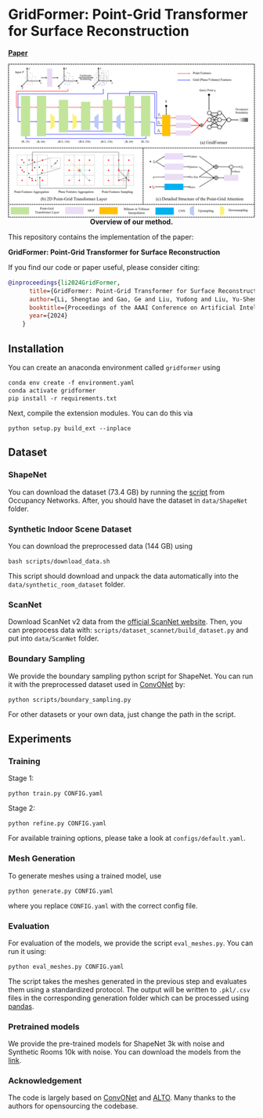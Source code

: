 # GridFormer: Point-Grid Transformer for Surface Reconstruction
[**Paper**]() <br>

<div style="text-align: center; display: flex; align-items:center; flex-direction:column; font-weight:bold;">
<img src="media/overview.png" width="800"/>
<div>Overview of our method.</div>
</div>

This repository contains the implementation of the paper:<div style="font-weight:bold">GridFormer: Point-Grid Transformer for Surface Reconstruction</div>
  
If you find our code or paper useful, please consider citing:
```bibtex
@inproceedings{li2024GridFormer,
      title={GridFormer: Point-Grid Transformer for Surface Reconstruction},
      author={Li, Shengtao and Gao, Ge and Liu, Yudong and Liu, Yu-Shen and Gu, Ming},
      booktitle={Proceedings of the AAAI Conference on Artificial Intelligence},
      year={2024}
    }
```

## Installation
You can create an anaconda environment called `gridformer` using
```
conda env create -f environment.yaml
conda activate gridformer
pip install -r requirements.txt
```

Next, compile the extension modules.
You can do this via
```
python setup.py build_ext --inplace
```

## Dataset
### ShapeNet
You can download the dataset (73.4 GB) by running the [script](https://github.com/autonomousvision/occupancy_networks#preprocessed-data) from Occupancy Networks. After, you should have the dataset in `data/ShapeNet` folder.  


### Synthetic Indoor Scene Dataset

You can download the preprocessed data (144 GB) using

```
bash scripts/download_data.sh
```

This script should download and unpack the data automatically into the `data/synthetic_room_dataset` folder.  


### ScanNet
Download ScanNet v2 data from the [official ScanNet website](https://github.com/ScanNet/ScanNet).
Then, you can preprocess data with:
`scripts/dataset_scannet/build_dataset.py` and put into `data/ScanNet` folder.  


### Boundary Sampling
We provide the boundary sampling python script for ShapeNet. You can run it with the preprocessed dataset used in [ConvONet](https://github.com/autonomousvision/convolutional_occupancy_networks) by:
```
python scripts/boundary_sampling.py
``` 

For other datasets or your own data, just change the path in the script.


## Experiments
### Training
Stage 1:
```
python train.py CONFIG.yaml
```

Stage 2:
```
python refine.py CONFIG.yaml
```

For available training options, please take a look at `configs/default.yaml`.

### Mesh Generation
To generate meshes using a trained model, use
```
python generate.py CONFIG.yaml
```
where you replace `CONFIG.yaml` with the correct config file.


### Evaluation
For evaluation of the models, we provide the script `eval_meshes.py`. You can run it using:
```
python eval_meshes.py CONFIG.yaml
```
The script takes the meshes generated in the previous step and evaluates them using a standardized protocol. The output will be written to `.pkl/.csv` files in the corresponding generation folder which can be processed using [pandas](https://pandas.pydata.org/).

### Pretrained models
We provide the pre-trained models for ShapeNet 3k with noise and Synthetic Rooms 10k with noise. You can download the models from the [link](https://drive.google.com/file/d/1LCujX8xhzBuMGFQzcuG2UgiuVQ5x-jbf/view?usp=sharing).

### Acknowledgement 
The code is largely based on [ConvONet](https://github.com/autonomousvision/convolutional_occupancy_networks) and [ALTO](https://github.com/wzhen1/ALTO). Many thanks to the authors for opensourcing the codebase. 
